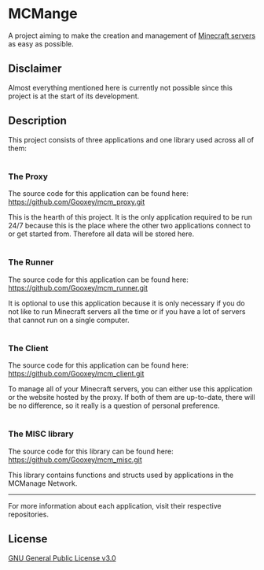 # MCMange
A project aiming to make the creation and management of [Minecraft servers](https://www.minecraft.net) as easy as possible.

## Disclaimer
Almost everything mentioned here is currently not possible since this project is at the start of its development.

## Description

This project consists of three applications and one library used across all of them:

#

### The Proxy
The source code for this application can be found here: https://github.com/Gooxey/mcm_proxy.git

This is the hearth of this project. It is the only application required to be run 24/7 because this is the place where the other two applications connect to or get started from. Therefore all data will be stored here.

#

### The Runner
The source code for this application can be found here: https://github.com/Gooxey/mcm_runner.git

It is optional to use this application because it is only necessary if you do not like to run Minecraft servers all the time or if you have a lot of servers that cannot run on a single computer.

#

### The Client
The source code for this application can be found here: https://github.com/Gooxey/mcm_client.git

To manage all of your Minecraft servers, you can either use this application or the website hosted by the proxy. If both of them are up-to-date, there will be no difference, so it really is a question of personal preference.

#

### The MISC library
The source code for this library can be found here: https://github.com/Gooxey/mcm_misc.git

This library contains functions and structs used by applications in the MCManage Network.

---

For more information about each application, visit their respective repositories.

## License
[GNU General Public License v3.0](https://choosealicense.com/licenses/gpl-3.0/)